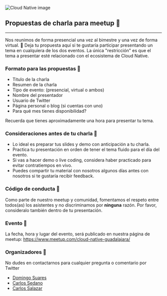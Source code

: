 ![Cloud Native image](https://secure.meetupstatic.com/photos/event/1/6/0/e/highres_483365646.jpeg)
## Propuestas de charla para meetup 🎉
-----------------------------------

Nos reunimos de forma presencial una vez al bimestre y una vez de forma virtual. 📢
Deja tu propuesta aquí si te gustaría participar presentando un tema en cualquiera de los dos eventos.
La única "restricción" es que el tema a presentar esté relacionado con el ecosistema de Cloud Native.

### Formato para las propuestas 🎤
* Titulo de la charla
* Resumen de la charla
* Tipo de evento: (presencial, virtual o ambos)
* Nombre del presentador
* Usuario de Twitter
* Página personal o blog (si cuentas con uno)
* Para qué mes tienes disponibilidad?

Recuerda que tienes aproximadamente una hora para presentar tu tema.

### Consideraciones antes de tu charla 📖
* Lo ideal es preparar tus slides y demo con anticipación a tu charla.
* Practica tu presentación en orden de tener el tema fluido para el día del evento.
* Si vas a hacer demo o live coding, considera haber practicado para evitar contratiempos en vivo.
* Puedes compartir tu material con nosotros algunos días antes con nosotros si te gustaría recibir feedback.

### Código de conducta 💯
Como parte de nuestro meetup y comunidad, fomentamos el respeto entre todos(as) los asistentes y no discriminamos por **ninguna** razón.
Por favor, consideralo también dentro de tu presentación.

### Evento 🍻
La fecha, hora y lugar del evento, será publicado en nuestra página de meetup:
https://www.meetup.com/cloud-native-guadalajara/

### Organizadores 📩
No dudes en contactarnos para cualquier pregunta o comentario por Twitter
* [Domingo Suares](https://twitter.com/domix)
* [Carlos Sedano](https://twitter.com/weirderror)
* [Carlos Salazar](https://twitter.com/chuucksc)
